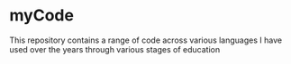 # myCode
This repository contains a range of code across various languages I have used over the years through various stages of education

